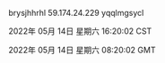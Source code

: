 brysjhhrhl 59.174.24.229 yqqlmgsycl

2022年 05月 14日 星期六 16:20:02 CST

2022年 05月 14日 星期六 08:20:02 GMT
